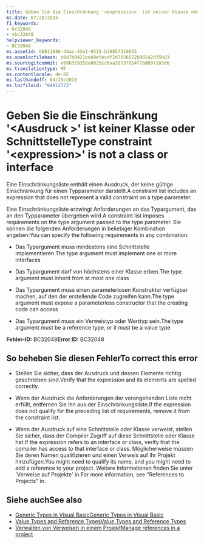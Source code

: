 ```yaml
---
title: Geben Sie die Einschränkung '<expression>' ist keiner Klasse oder Schnittstelle
ms.date: 07/20/2015
f1_keywords:
- bc32048
- vbc32048
helpviewer_keywords:
- BC32048
ms.assetid: 68811886-44ac-43e1-9315-b39857310033
ms.openlocfilehash: d6d7b8421beb9efecdf2d7836522b96542d35b03
ms.sourcegitcommit: e08b319358a8025cc6aa38737854f7bdb87183d6
ms.translationtype: MT
ms.contentlocale: de-DE
ms.lasthandoff: 04/29/2019
ms.locfileid: "64912772"
---
```

# <a name="type-constraint-expression-is-not-a-class-or-interface"></a><span data-ttu-id="e08fc-102">Geben Sie die Einschränkung '\<Ausdruck >' ist keiner Klasse oder Schnittstelle</span><span class="sxs-lookup"><span data-stu-id="e08fc-102">Type constraint '\<expression>' is not a class or interface</span></span>
<span data-ttu-id="e08fc-103">Eine Einschränkungsliste enthält einen Ausdruck, der keine gültige Einschränkung für einen Typparameter darstellt.</span><span class="sxs-lookup"><span data-stu-id="e08fc-103">A constraint list includes an expression that does not represent a valid constraint on a type parameter.</span></span>  
  
 <span data-ttu-id="e08fc-104">Eine Einschränkungsliste erzwingt Anforderungen an das Typargument, das an den Typparameter übergeben wird.</span><span class="sxs-lookup"><span data-stu-id="e08fc-104">A constraint list imposes requirements on the type argument passed to the type parameter.</span></span> <span data-ttu-id="e08fc-105">Sie können die folgenden Anforderungen in beliebiger Kombination angeben:</span><span class="sxs-lookup"><span data-stu-id="e08fc-105">You can specify the following requirements in any combination:</span></span>  
  
- <span data-ttu-id="e08fc-106">Das Typargument muss mindestens eine Schnittstelle implementieren.</span><span class="sxs-lookup"><span data-stu-id="e08fc-106">The type argument must implement one or more interfaces</span></span>  
  
- <span data-ttu-id="e08fc-107">Das Typargument darf von höchstens einer Klasse erben.</span><span class="sxs-lookup"><span data-stu-id="e08fc-107">The type argument must inherit from at most one class</span></span>  
  
- <span data-ttu-id="e08fc-108">Das Typargument muss einen parameterlosen Konstruktor verfügbar machen, auf den der erstellende Code zugreifen kann.</span><span class="sxs-lookup"><span data-stu-id="e08fc-108">The type argument must expose a parameterless constructor that the creating code can access</span></span>  
  
- <span data-ttu-id="e08fc-109">Das Typargument muss ein Verweistyp oder Werttyp sein.</span><span class="sxs-lookup"><span data-stu-id="e08fc-109">The type argument must be a reference type, or it must be a value type</span></span>  
  
 <span data-ttu-id="e08fc-110">**Fehler-ID:** BC32048</span><span class="sxs-lookup"><span data-stu-id="e08fc-110">**Error ID:** BC32048</span></span>  
  
## <a name="to-correct-this-error"></a><span data-ttu-id="e08fc-111">So beheben Sie diesen Fehler</span><span class="sxs-lookup"><span data-stu-id="e08fc-111">To correct this error</span></span>  
  
- <span data-ttu-id="e08fc-112">Stellen Sie sicher, dass der Ausdruck und dessen Elemente richtig geschrieben sind.</span><span class="sxs-lookup"><span data-stu-id="e08fc-112">Verify that the expression and its elements are spelled correctly.</span></span>  
  
- <span data-ttu-id="e08fc-113">Wenn der Ausdruck die Anforderungen der vorangehenden Liste nicht erfüllt, entfernen Sie ihn aus der Einschränkungsliste.</span><span class="sxs-lookup"><span data-stu-id="e08fc-113">If the expression does not qualify for the preceding list of requirements, remove it from the constraint list.</span></span>  
  
- <span data-ttu-id="e08fc-114">Wenn der Ausdruck auf eine Schnittstelle oder Klasse verweist, stellen Sie sicher, dass der Compiler Zugriff auf diese Schnittstelle oder Klasse hat.</span><span class="sxs-lookup"><span data-stu-id="e08fc-114">If the expression refers to an interface or class, verify that the compiler has access to that interface or class.</span></span> <span data-ttu-id="e08fc-115">Möglicherweise müssen Sie deren Namen qualifizieren und einen Verweis auf Ihr Projekt hinzufügen.</span><span class="sxs-lookup"><span data-stu-id="e08fc-115">You might need to qualify its name, and you might need to add a reference to your project.</span></span> <span data-ttu-id="e08fc-116">Weitere Informationen finden Sie unter 'Verweise auf Projekte' in.</span><span class="sxs-lookup"><span data-stu-id="e08fc-116">For more information, see "References to Projects" in.</span></span>  
  
## <a name="see-also"></a><span data-ttu-id="e08fc-117">Siehe auch</span><span class="sxs-lookup"><span data-stu-id="e08fc-117">See also</span></span>

- [<span data-ttu-id="e08fc-118">Generic Types in Visual Basic</span><span class="sxs-lookup"><span data-stu-id="e08fc-118">Generic Types in Visual Basic</span></span>](../../visual-basic/programming-guide/language-features/data-types/generic-types.md)
- [<span data-ttu-id="e08fc-119">Value Types and Reference Types</span><span class="sxs-lookup"><span data-stu-id="e08fc-119">Value Types and Reference Types</span></span>](../../visual-basic/programming-guide/language-features/data-types/value-types-and-reference-types.md)
- [<span data-ttu-id="e08fc-120">Verwalten von Verweisen in einem Projekt</span><span class="sxs-lookup"><span data-stu-id="e08fc-120">Manage references in a project</span></span>](/visualstudio/ide/managing-references-in-a-project)
